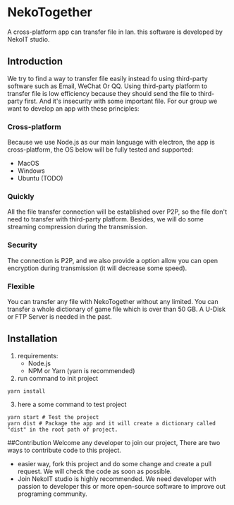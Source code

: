 # NekoTogether
A cross-platform app can transfer file in lan. this software is developed by NekoIT studio.
## Introduction
We try to find a way to transfer file easily instead fo using third-party software such as Email, WeChat Or QQ.
Using third-party platform to transfer file is low efficiency because they should send the file to third-party first. And it's insecurity with some important file. For our group we want to develop an app with these principles:

### Cross-platform
Because we use  Node.js as our main language with electron, the app is cross-platform, the OS below will be fully tested and supported:
- MacOS
- Windows
- Ubuntu (TODO)

### Quickly
All the file transfer connection will be established over P2P, so the file don't need to transfer with third-party platform.
Besides, we will do some streaming compression during the transmission.

### Security
The connection is P2P, and we also provide a option allow you can open encryption during transmission (it will decrease some speed).

### Flexible
You can transfer any file with NekoTogether without any limited. You can transfer a whole dictionary of game file which is over than 50 GB.
A U-Disk or FTP Server is needed in the past.

## Installation
1. requirements:
   - Node.js
   - NPM or Yarn (yarn is recommended)
2. run command to init project
``` shell
yarn install
```
3. here a some command to test project
```shell
yarn start # Test the project
yarn dist # Package the app and it will create a dictionary called "dist" in the root path of project.
```

##Contribution
Welcome any developer to join our project, There are two ways to contribute code to this project.
- easier way, fork this project and do some change and create a pull request. We will check the code as soon as possible.
- Join NekoIT studio is highly recommended. We need developer with passion to developer this or more open-source software to improve out programing community.
